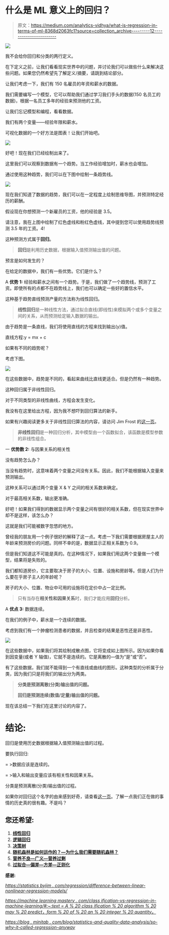 # 什么是 ML 意义上的回归？

> 原文：<https://medium.com/analytics-vidhya/what-is-regression-in-terms-of-ml-8368d2063fc1?source=collection_archive---------12----------------------->

![](img/8b77453238d0fcb820d1ff3fdcbee554.png)

我不会给你回归和分类的两行定义。

在下定义之前，让我们看看现实世界中的问题，并讨论我们可以做些什么来解决这些问题。如果您仍然希望先了解定义/摘要，请跳到结论部分。

让我们考虑一下，我们有 150 名雇员的年资和薪水的数据。

我们需要编写一个模型，它可以帮助我们通过学习我们手头的数据(150 名员工的数据)，根据一名员工多年的经验来预测他的工资。

让我们忘记模型和编程，看看数据。

我们有两个变量——经验年限和薪水。

可视化数据的一个好方法是图表！让我们开始吧。

![](img/f53a970e07732c1fabefa90c6db56c7b.png)

好吧！现在我们已经绘制出来了。

这里我们可以观察到数据有一个趋势。当工作经验增加时，薪水也会增加。

通过使用这种趋势，我们可以在下图中绘制一条趋势线。

![](img/d9d1c821941de9ca88e370bd86a2d0ca.png)

现在我们知道了数据的趋势，我们可以在一定程度上绘制思维导图，并预测特定经历的薪酬。

假设现在你想预测一个新雇员的工资，他的经验是 3.5。

请注意，我在上图中绘制了红色虚线和粉红色虚线，其中提到您可以使用趋势线预测 3.5 年的工资。4!

这种预测方式属于**回归**。

> **回归**是利用历史数据，根据输入值预测输出值的问题。

预言是如何发生的？

在给定的数据中，我们有一些优势。它们是什么？

A **优势 1:** 经验和薪水之间有一个趋势。于是，我们做了一个趋势线，预测了工资。即使所有的点都不在趋势线上，我们也可以确定一些好的置信水平。

这种基于趋势直线预测产量的方法称为线性回归。

> **线性回归**是一种线性方法，通过拟合直线(即线性)来模拟两个或多个变量之间的关系，从而预测给定输入数据的输出。

由于趋势是一条直线，我们将使用直线的方程来找到输出(y)值。

直线方程:y = mx + c

如果有不同的趋势呢？

考虑下图。

![](img/ca65a84efe6a023f1b21cab21415072e.png)

在这些数据中，趋势是不同的，看起来曲线比直线更适合。但是仍然有一种趋势。

这种回归属于非线性回归。

对于不同类型的非线性曲线，方程会发生变化。

我没有在这里给出方程，因为我不想吓到回归算法的新手。

如果有兴趣阅读更多关于非线性回归算法的内容，请访问 Jim Frost 的[这一页](https://statisticsbyjim.com/regression/difference-between-linear-nonlinear-regression-models/)。

> **非线性回归**是一种回归分析，其中模型由一个函数拟合，该函数是模型参数的非线性组合。

一 **优势数 2:** 与因果关系的相关性

没有趋势怎么办？

当没有趋势时，这意味着两个变量之间没有关系。因此，我们不能根据输入变量来预测输出。

这种关系可以通过两个变量 X & Y 之间的相关系数来确定。

对于最高相关系数，输出更准确。

好吧！如果我们得到的数据显示两个变量之间有很好的相关系数，但在现实世界中却不是这样，该怎么办？

这就是我们可能被数字忽悠的地方。

曾经我的朋友用一个例子很好的解释了这一点。考虑一下我们需要根据房屋主人的年龄来预测房价的问题。同样不幸的是，数据显示正相关系数为 0.9。

但是我们知道这不可能是真的。在这种情况下，如果我们用这两个变量做一个模型，结果将是失败的。

我们都知道房价，它主要取决于房子的大小、位置、设施和房龄等。但是人们为什么要在乎房子主人的年龄呢？

房子的大小、位置、物业中可用的设施将在定价中占一定比例。

> 只有当存在**相关性和因果关系**时，我们才能应用**回归**分析。

A **优点 3:** 数据连续。

在我们的例子中，薪水是一个连续的数据。

考虑到我们有一个肿瘤检测患者的数据，并且检查的结果是恶性还是非恶性。

![](img/41b71952b555ed537557abb6e27bc1e7.png)

在这些数据中，如果我们将其绘制成散点图，它将变成如上图所示。因为如果你看到因变量(或者 Y 轴值)，它就不是连续的。它是离散的—值为“是”或“否”。

有了这些数据，我们就不能得到一个有直线或曲线的图形。这种类型的分析属于分类，因为我们只是将我们的输出分为两类。

> **分类是预测离散(分类)输出值的问题。**
> 
> **回归是预测连续(数值/定量)输出值的问题。**

现在该总结一下我们在这里讨论的内容了。

# **结论:**

回归是使用历史数据根据输入值预测输出值的过程。

要执行回归:

= >数据应该是连续的。

= >输入和输出变量应该有相关性和因果关系。

分类是预测离散(分类)输出值的过程。

如果你对回归这个名字的由来感到好奇，请查看[这一页](https://blog.minitab.com/blog/statistics-and-quality-data-analysis/so-why-is-it-called-regression-anyway)。了解一点我们正在做的事情的历史真的很有趣。不是吗？

## 您还希望:

1.  [**线性回归**](https://devskrol.com/category/machine-learning/linear-regression/)
2.  [**逻辑回归**](https://devskrol.com/category/machine-learning/logistic-regression/)
3.  [**决策树**](https://devskrol.com/2020/07/25/decision-tree/)
4.  [**随机森林是如何运作的？—为什么我们需要随机森林？**](https://devskrol.com/2020/07/26/random-forest-how-random-forest-works/)
5.  [**营养不良—广义—营养过剩**](https://devskrol.com/2020/07/19/underfitted-generalized-overfitted/)
6.  [**过拟合—偏差—方差—正则化**](https://devskrol.com/2020/07/19/overfitting-bias-variance-regularization/)

**感谢:**

[*https://statistics byjim . com/regression/difference-between-linear-nonlinear-regression-models/*](https://statisticsbyjim.com/regression/difference-between-linear-nonlinear-regression-models/)

[*https://machine learning mastery . com/class ification-vs-regression-in-machine-learning/#:~:text = A % 20 class ification % 20 algorithm % 20 may % 20 predict，form % 20 of % 20 an % 20 integer % 20 quantity。*](https://machinelearningmastery.com/classification-versus-regression-in-machine-learning/#:~:text=A%20classification%20algorithm%20may%20predict,form%20of%20an%20integer%20quantity.)

[*https://blog . minitab . com/blog/statistics-and-quality-data-analysis/so-why-it-called-regression-anyway*](https://blog.minitab.com/blog/statistics-and-quality-data-analysis/so-why-is-it-called-regression-anyway)